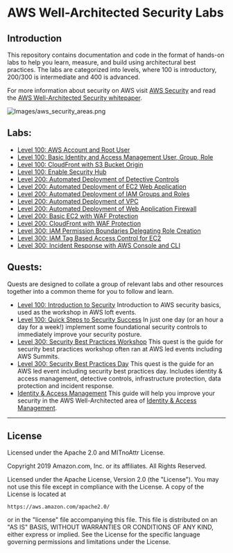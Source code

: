 ﻿# AWS Well-Architected Security Labs

## Introduction
This repository contains documentation and code in the format of hands-on labs to help you learn, measure, and build using architectural best practices. The labs are categorized into levels, where 100 is introductory, 200/300 is intermediate and 400 is advanced.

For more information about security on AWS visit [AWS Security](https://aws.amazon.com/security/) and read the [AWS Well-Architected Security whitepaper](https://d1.awsstatic.com/whitepapers/architecture/AWS-Security-Pillar.pdf).  

![Images/aws_security_areas.png](Images/aws_security_areas.png)  

## Labs:
* [Level 100: AWS Account and Root User](100_AWS_Account_and_Root_User/README.md)
* [Level 100: Basic Identity and Access Management User, Group, Role](100_Basic_Identity_and_Access_Management_User_Group_Role/README.md)
* [Level 100: CloudFront with S3 Bucket Origin](100_CloudFront_with_S3_Bucket_Origin/README.md)
* [Level 100: Enable Security Hub](100_Enable_Security_Hub/README.md)
* [Level 200: Automated Deployment of Detective Controls](200_Automated_Deployment_of_Detective_Controls/README.md)
* [Level 200: Automated Deployment of EC2 Web Application](200_Automated_Deployment_of_EC2_Web_Application/README.md)
* [Level 200: Automated Deployment of IAM Groups and Roles](200_Automated_Deployment_of_IAM_Groups_and_Roles/README.md)
* [Level 200: Automated Deployment of VPC](200_Automated_Deployment_of_VPC/README.md)
* [Level 200: Automated Deployment of Web Application Firewall](200_Automated_Deployment_of_Web_Application_Firewall/README.md)
* [Level 200: Basic EC2 with WAF Protection](200_Basic_EC2_with_WAF_Protection/README.md)
* [Level 200: CloudFront with WAF Protection](200_CloudFront_with_WAF_Protection/README.md)
* [Level 300: IAM Permission Boundaries Delegating Role Creation](300_IAM_Permission_Boundaries_Delegating_Role_Creation/README.md)
* [Level 300: IAM Tag Based Access Control for EC2](300_IAM_Tag_Based_Access_Control_for_EC2/README.md)
* [Level 300: Incident Response with AWS Console and CLI](300_Incident_Response_with_AWS_Console_and_CLI/README.md)

## Quests:
Quests are designed to collate a group of relevant labs and other resources together into a common theme for you to follow and learn.  

* [Level 100: Introduction to Security](Quest_100_Loft_Introduction_to_Security/README.md)
Introduction to AWS security basics, used as the workshop in AWS loft events.  
* [Level 100: Quick Steps to Security Success](Quest_100_Quick_Steps_to_Security_Success/README.md)
In just one day (or an hour a day for a week!) implement some foundational security controls to immediately improve your security posture. 
* [Level 300: Security Best Practices Workshop](Quest_300_Security_Best_Practices_Workshop_EC2/README.md)
This quest is the guide for security best practices workshop often ran at AWS led events including AWS Summits.  
* [Level 300: Security Best Practices Day](Quest_300_Security_Best_Practices_Day/README.md)
This quest is the guide for an AWS led event including security best practices day. Includes identity & access management, detective controls, infrastructure protection, data protection and incident response.  
* [Identity & Access Management](Quest_Identity_Access_Management/README.md)
This guide will help you improve your security in the AWS Well-Architected area of [Identity & Access Management](https://wa.aws.amazon.com/wat.pillar.security.en.html#sec.iaam).  


***

## License
Licensed under the Apache 2.0 and MITnoAttr License. 

Copyright 2019 Amazon.com, Inc. or its affiliates. All Rights Reserved.

Licensed under the Apache License, Version 2.0 (the "License"). You may not use this file except in compliance with the License. A copy of the License is located at

    https://aws.amazon.com/apache2.0/

or in the "license" file accompanying this file. This file is distributed on an "AS IS" BASIS, WITHOUT WARRANTIES OR CONDITIONS OF ANY KIND, either express or implied. See the License for the specific language governing permissions and limitations under the License.
